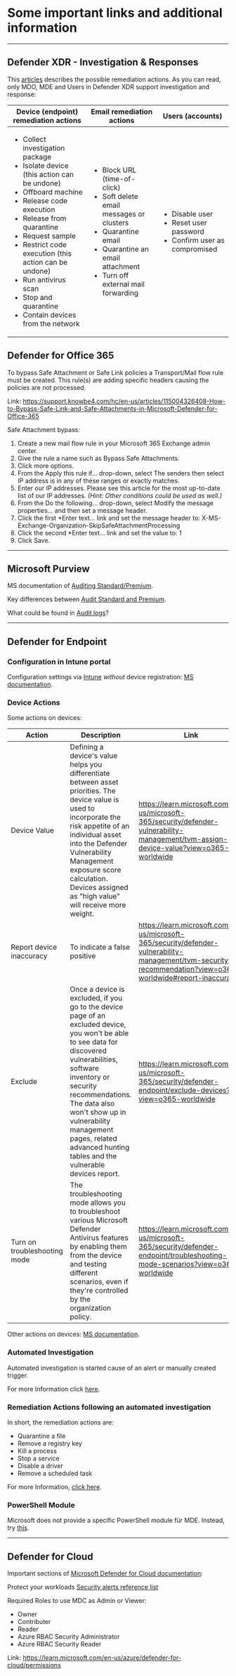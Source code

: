 # Some important links and additional information

---

## Defender XDR - Investigation & Responses

This [articles](https://learn.microsoft.com/en-us/microsoft-365/security/defender/m365d-remediation-actions?view=o365-worldwide) describes the possible remediation actions. As you can read, only MDO, MDE and Users in Defender XDR support investigation and response:

|Device (endpoint) remediation actions|Email remediation actions|Users (accounts)|
|---|---|---|
| <ul><li>Collect investigation package</li><li>Isolate device (this action can be undone)</li><li>Offboard machine</li><li>Release code execution</li><li>Release from quarantine</li><li>Request sample</li><li>Restrict code execution (this action can be undone)</li><li>Run antivirus scan</li><li>Stop and quarantine</li><li>Contain devices from the network</li></ul>|<ul><li>Block URL (time-of-click)</li><li>Soft delete email messages or clusters</li><li>Quarantine email</li><li>Quarantine an email attachment</li><li>Turn off external mail forwarding</li></ul>|<ul><li>Disable user</li><li>Reset user password</li><li>Confirm user as compromised</li></ul>|

## Defender for Office 365

To bypass Safe Attachment or Safe Link policies a Transport/Mail flow rule must be created. This rule(s) are adding specific headers causing the policies are not processed.

Link: <https://support.knowbe4.com/hc/en-us/articles/115004326408-How-to-Bypass-Safe-Link-and-Safe-Attachments-in-Microsoft-Defender-for-Office-365>

Safe Attachment bypass:

1. Create a new mail flow rule in your Microsoft 365 Exchange admin center.
1. Give the rule a name such as Bypass Safe Attachments.
1. Click more options.
1. From the Apply this rule if… drop-down, select The senders then select IP address is in any of these ranges or exactly matches.
1. Enter our IP addresses. Please see this article for the most up-to-date list of our IP addresses. _(Hint: Other conditions could be used as well.)_
1. From the Do the following… drop-down, select Modify the message properties... and then set a message header.
1. Click the first *Enter text... link and set the message header to: X-MS-Exchange-Organization-SkipSafeAttachmentProcessing
1. Click the second *Enter text... link and set the value to: 1
1. Click Save.

---

## Microsoft Purview

MS documentation of [Auditing Standard/Premium](https://learn.microsoft.com/en-us/purview/audit-solutions-overview).

Key differences between [Audit Standard and Premium](https://learn.microsoft.com/en-us/purview/audit-solutions-overview#comparison-of-key-capabilities).

What could be found in [Audit logs](https://learn.microsoft.com/en-us/purview/audit-log-activities)?

---

## Defender for Endpoint

### Configuration in Intune portal

Configuration settings via [Intune](https://endpoint.microsoft.com) _without_ device registration: [MS documentation](https://learn.microsoft.com/en-us/mem/intune/protect/mde-security-integration?pivots=mdssc-ga).

### Device Actions

Some actions on devices:

| Action | Description | Link |
| --- | --- | --- |
| Device Value | Defining a device's value helps you differentiate between asset priorities. The device value is used to incorporate the risk appetite of an individual asset into the Defender Vulnerability Management exposure score calculation. Devices assigned as "high value" will receive more weight. | <https://learn.microsoft.com/en-us/microsoft-365/security/defender-vulnerability-management/tvm-assign-device-value?view=o365-worldwide> |
| Report device inaccuracy | To indicate a false positive | <https://learn.microsoft.com/en-us/microsoft-365/security/defender-vulnerability-management/tvm-security-recommendation?view=o365-worldwide#report-inaccuracy> |
| Exclude | Once a device is excluded, if you go to the device page of an excluded device, you won't be able to see data for discovered vulnerabilities, software inventory or security recommendations. The data also won't show up in vulnerability management pages, related advanced hunting tables and the vulnerable devices report. | <https://learn.microsoft.com/en-us/microsoft-365/security/defender-endpoint/exclude-devices?view=o365-worldwide> |
| Turn on troubleshooting mode | The troubleshooting mode allows you to troubleshoot various Microsoft Defender Antivirus features by enabling them from the device and testing different scenarios, even if they're controlled by the organization policy. | <https://learn.microsoft.com/en-us/microsoft-365/security/defender-endpoint/troubleshooting-mode-scenarios?view=o365-worldwide> |

Other actions on devices: [MS documentation](https://learn.microsoft.com/en-us/microsoft-365/security/defender-endpoint/respond-machine-alerts?view=o365-worldwide).

### Automated Investigation

Automated investigation is started cause of an alert or manually created trigger.

For more Information click [here](https://learn.microsoft.com/en-us/microsoft-365/security/defender-endpoint/automated-investigations?view=o365-worldwide).

### Remediation Actions following an automated investigation

In short, the remediation actions are:

- Quarantine a file
- Remove a registry key
- Kill a process
- Stop a service
- Disable a driver
- Remove a scheduled task

For more Information, [click here](https://learn.microsoft.com/en-us/microsoft-365/security/defender-endpoint/manage-auto-investigation?view=o365-worldwide).

### PowerShell Module

Microsoft does not provide a specific PowerShell module für MDE. Instead, try [this](https://github.com/alexverboon/PSMDATP).

---

## Defender for Cloud

Important sections of [Microsoft Defender for Cloud documentation](https://learn.microsoft.com/en-us/azure/defender-for-cloud/):

Protect your workloads
[Security alerts reference list](https://learn.microsoft.com/en-us/azure/defender-for-cloud/alerts-reference)

Required Roles to use MDC as Admin or Viewer:

- Owner
- Contributer
- Reader
- Azure RBAC Security Administrator
- Azure RBAC Security Reader

Link: <https://learn.microsoft.com/en-us/azure/defender-for-cloud/permissions>
